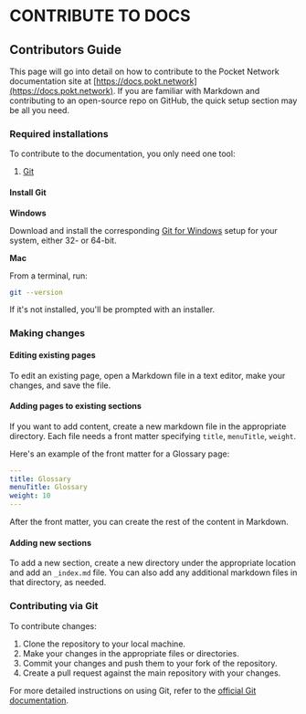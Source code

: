 # CONTRIBUTE TO DOCS

## Contributors Guide

This page will go into detail on how to contribute to the Pocket Network documentation site at [https://docs.pokt.network](https://docs.pokt.network). If you are familiar with Markdown and contributing to an open-source repo on GitHub, the quick setup section may be all you need.

### Required installations

To contribute to the documentation, you only need one tool:

1. [Git](https://git-scm.com/)

#### Install Git

**Windows**

Download and install the corresponding [Git for Windows](https://git-scm.com/download/win) setup for your system, either 32- or 64-bit.

**Mac**

From a terminal, run:

```sh
git --version
```

If it's not installed, you'll be prompted with an installer.

### Making changes

#### Editing existing pages

To edit an existing page, open a Markdown file in a text editor, make your changes, and save the file.

#### Adding pages to existing sections

If you want to add content, create a new markdown file in the appropriate directory. Each file needs a front matter specifying `title`, `menuTitle`, `weight`.

Here's an example of the front matter for a Glossary page:

```yaml
---
title: Glossary
menuTitle: Glossary
weight: 10
---
```

After the front matter, you can create the rest of the content in Markdown.

#### Adding new sections

To add a new section, create a new directory under the appropriate location and add an `_index.md` file. You can also add any additional markdown files in that directory, as needed.

### Contributing via Git

To contribute changes:

1. Clone the repository to your local machine.
2. Make your changes in the appropriate files or directories.
3. Commit your changes and push them to your fork of the repository.
4. Create a pull request against the main repository with your changes.

For more detailed instructions on using Git, refer to the [official Git documentation](https://git-scm.com/doc).
